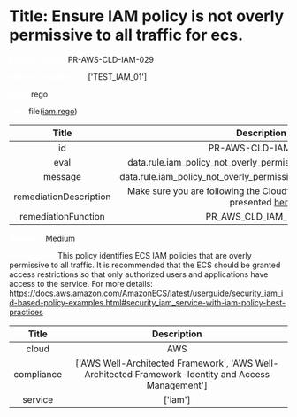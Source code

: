 



# Title: Ensure IAM policy is not overly permissive to all traffic for ecs.


***<font color="white">Master Test Id:</font>*** PR-AWS-CLD-IAM-029

***<font color="white">Master Snapshot Id:</font>*** ['TEST_IAM_01']

***<font color="white">type:</font>*** rego

***<font color="white">rule:</font>*** file([iam.rego])  
  
  
  
  

|Title|Description|
| :---: | :---: |
|id|PR-AWS-CLD-IAM-029|
|eval|data.rule.iam_policy_not_overly_permissive_to_all_traffic_for_ecs|
|message|data.rule.iam_policy_not_overly_permissive_to_all_traffic_for_ecs_err|
|remediationDescription|Make sure you are following the Cloudformation template format presented <a href='https://boto3.amazonaws.com/v1/documentation/api/latest/reference/services/iam.html#IAM.Client.list_policy_versions' target='_blank'>here</a>|
|remediationFunction|PR_AWS_CLD_IAM_029.py|


***<font color="white">Severity:</font>*** Medium

***<font color="white">Description:</font>*** This policy identifies ECS IAM policies that are overly permissive to all traffic. It is recommended that the ECS should be granted access restrictions so that only authorized users and applications have access to the service. For more details: https://docs.aws.amazon.com/AmazonECS/latest/userguide/security_iam_id-based-policy-examples.html#security_iam_service-with-iam-policy-best-practices  
  
  

|Title|Description|
| :---: | :---: |
|cloud|AWS|
|compliance|['AWS Well-Architected Framework', 'AWS Well-Architected Framework-Identity and Access Management']|
|service|['iam']|



[iam.rego]: https://github.com/prancer-io/prancer-compliance-test/tree/master/aws/cloud/iam.rego
